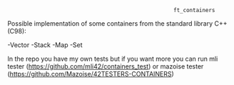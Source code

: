                                                         ft_containers

Possible implementation of some containers from the standard library C++ (C98):

-Vector
-Stack
-Map
-Set

In the repo you have my own tests but if you want more you can run mli tester (https://github.com/mli42/containers_test) or mazoise tester (https://github.com/Mazoise/42TESTERS-CONTAINERS)
